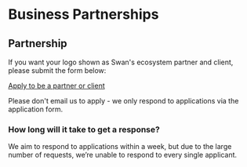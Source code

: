 # Business Partnerships

## Partnership

If you want your logo shown as Swan's ecosystem partner and client, please submit the form below:

[Apply to be a partner or client](https://docs.google.com/forms/d/1ysOaN0LH0go32fETBEKDvX2b8VaG\_Wxv2sehdwGcYro/viewform)

Please don't email us to apply - we only respond to applications via the application form.

### How long will it take to get a response?

We aim to respond to applications within a week, but due to the large number of requests, we’re unable to respond to every single applicant.

